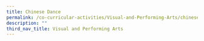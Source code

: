 ```yaml
---
title: Chinese Dance
permalink: /co-curricular-activities/Visual-and-Performing-Arts/chinese-dance
description: ""
third_nav_title: Visual and Performing Arts
---
```

